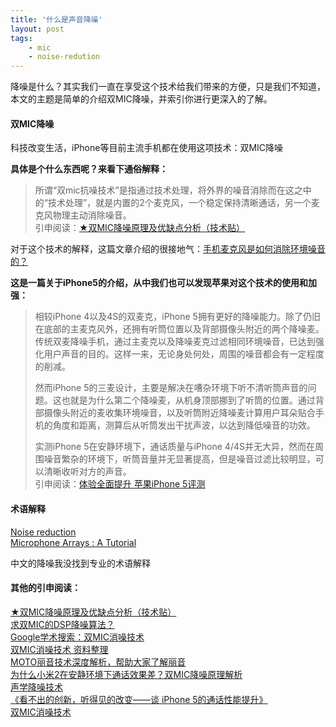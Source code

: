 ```yaml
---
title: '什么是声音降噪'
layout: post
tags:
    - mic
    - noise-redution
---
```


降噪是什么？其实我们一直在享受这个技术给我们带来的方便，只是我们不知道，本文的主题是简单的介绍双MIC降噪，并索引你进行更深入的了解。

#### 双MIC降噪

科技改变生活，iPhone等目前主流手机都在使用这项技术：双MIC降噪

**具体是个什么东西呢？来看下通俗解释：**
> 所谓“双mic抗噪技术”是指通过技术处理，将外界的噪音消除而在这之中的“技术处理”，就是内置的2个麦克风，一个稳定保持清晰通话，另一个麦克风物理主动消除噪音。  
引申阅读：[★双MIC降噪原理及优缺点分析（技术贴）](http://tieba.baidu.com/p/2126118342)

对于这个技术的解释，这篇文章介绍的很接地气：[手机麦克风是如何消除环境噪音的？](http://www.igao7.com/reduce-noice.html)

**这是一篇关于iPhone5的介绍，从中我们也可以发现苹果对这个技术的使用和加强：**
> 相较iPhone 4以及4S的双麦克，iPhone 5拥有更好的降噪能力。除了仍旧在底部的主麦克风外，还拥有听筒位置以及背部摄像头附近的两个降噪麦。传统双麦降噪手机，通过主麦克以及降噪麦克过滤相同环境噪音，已达到强化用户声音的目的。这样一来，无论身处何处，周围的噪音都会有一定程度的削减。
> 
> 然而iPhone 5的三麦设计，主要是解决在嘈杂环境下听不清听筒声音的问题。这也就是为什么第二个降噪麦，从机身顶部挪到了听筒的位置。通过背部摄像头附近的麦收集环境噪音，以及听筒附近降噪麦计算用户耳朵贴合手机的角度和距离，测算后从听筒发出干扰声波，以达到降低噪音的功效。
> 
> 实测iPhone 5在安静环境下，通话质量与iPhone 4/4S并无大异，然而在周围噪音繁杂的环境下，听筒音量并无显著提高，但是噪音过滤比较明显，可以清晰收听对方的声音。    
引申阅读：[体验全面提升 苹果iPhone 5评测](http://tech.sina.com.cn/mobile/n/2012-09-21/11497643200.shtml)

#### 术语解释

[Noise reduction](http://en.wikipedia.org/wiki/Noise_reduction)  
[Microphone Arrays : A Tutorial](http://www.multimediasignalprocessing.com/PDF/tutorial6.pdf)

中文的降噪我没找到专业的术语解释

#### 其他的引申阅读：

[★双MIC降噪原理及优缺点分析（技术贴）](http://tieba.baidu.com/p/2126118342)  
[求双MIC的DSP降噪算法？](http://bbs.21ic.com/icview-244981-1-1.html)  
[Google学术搜索：双MIC消噪技术](http://scholar.google.com/scholar?q=%E5%8F%8CMIC%E6%B6%88%E5%99%AA%E6%8A%80%E6%9C%AF&hl=zh-CN&as_sdt=0&as_vis=1&oi=scholart&sa=X&ei=H8X9UvOUJKaWiQea0oDADQ&ved=0CCcQgQMwAA)  
[双MIC消噪技术 资料整理](http://www.docin.com/p-260511024.html)  
[MOTO丽音技术深度解析，帮助大家了解丽音](http://bbs.gfan.com/android-4421314-1-1.html)  
[为什么小米2在安静环境下通话效果差？双MIC降噪原理解析](http://www.miui.com/thread-1011253-1-1.html)  
[声学降噪技术](http://www.slideshare.net/lpzhang/demo-victor-cqf)  
[《看不出的创新，听得见的改变——谈 iPhone 5的通话性能提升》](http://qing.blog.sina.com.cn/tj/564012ca330025hg.html)  
[双MIC消噪技术](http://bbs.52rd.com/Thread-202698-1-1.html)  